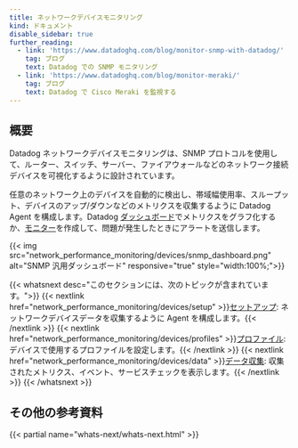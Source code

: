 ```yaml
---
title: ネットワークデバイスモニタリング
kind: ドキュメント
disable_sidebar: true
further_reading:
  - link: 'https://www.datadoghq.com/blog/monitor-snmp-with-datadog/'
    tag: ブログ
    text: Datadog での SNMP モニタリング
  - link: 'https://www.datadoghq.com/blog/monitor-meraki/'
    tag: ブログ
    text: Datadog で Cisco Meraki を監視する
---
```

## 概要

Datadog ネットワークデバイスモニタリングは、SNMP プロトコルを使用して、ルーター、スイッチ、サーバー、ファイアウォールなどのネットワーク接続デバイスを可視化するように設計されています。

任意のネットワーク上のデバイスを自動的に検出し、帯域幅使用率、スループット、デバイスのアップ/ダウンなどのメトリクスを収集するように Datadog Agent を構成します。Datadog [ダッシュボード][1]でメトリクスをグラフ化するか、[モニター][2]を作成して、問題が発生したときにアラートを送信します。

{{< img src="network_performance_monitoring/devices/snmp_dashboard.png" alt="SNMP 汎用ダッシュボード" responsive="true" style="width:100%;">}}

{{< whatsnext desc="このセクションには、次のトピックが含まれています。">}}
    {{< nextlink href="network_performance_monitoring/devices/setup" >}}<u>セットアップ</u>: ネットワークデバイスデータを収集するように Agent を構成します。{{< /nextlink >}}
    {{< nextlink href="network_performance_monitoring/devices/profiles" >}}<u>プロファイル</u>: デバイスで使用するプロファイルを設定します。{{< /nextlink >}}
    {{< nextlink href="network_performance_monitoring/devices/data" >}}<u>データ収集</u>: 収集されたメトリクス、イベント、サービスチェックを表示します。{{< /nextlink >}}
{{< /whatsnext >}}

## その他の参考資料

{{< partial name="whats-next/whats-next.html" >}}

[1]: /ja/dashboards
[2]: /ja/monitors/monitor_types